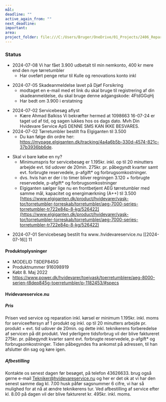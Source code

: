 ```yaml
---
mål: 
deadline: ""
active_again_from: ""
next_deadline: 
important: 
area: 
project_folder: file:///C:/Users/Bruger/OneDrive/01_Projects/2406_ReparationTørretumbler
---
```

### Status
- 2024-07-08 Vi har fået 3.900 udbetalt til min nemkonto, 400 kr mere end den nye tørretumbler 
	- Har oveført penge retur til Kulle og renovations konto inkl 
* 2024-07-05 Skadeanmeldelse lavet på Djøf Forsikring
	* modtaget en e-mail med et link du skal bruge til registrering af din skadeanmeldelse, du skal bruge denne adgangskode: 4FtdGGqHj
	* Har bedt om 3.900 i erstatning
- 2024-07-02 Servicebesøg aflyst 
	- Kære Ahmad Balkiss Vi bekræfter hermed at 1098663 16-07-24 er taget ud af tid, og sagen lukkes hos os dags dato. Mvh Din Hvidevare Service ApS DENNE SMS KAN IKKE BESVARES.   
- 2024-07-02 Tørretumbler bestilt fra Elgiganten til 3.500
	- Du kan følge din ordre her: https://mypage.elgiganten.dk/tracking/4a4a6b5b-330d-4574-821c-37b3936bb6de. 
* Skal vi bare købe en ny?
	*  Minimumspris for servicebesøg er 1.195kr. inkl. op til 20 minutters arbejde evt. tid udover de 20min. 275kr. pr. påbegyndt kvarter samt evt. forbrugte reservedele, p-afgift* og forbrugsomkostninger. 
	* dvs. hvis han er der i to timer bliver regningen 3.120 + forbrugte reservedele, p-afgift* og forbrugsomkostninger 
	* Elgiganten sælger lige nu en frontbetjent AEG tørretumbler med samme mål, kapacitet og energimærkning (A++) til 3.500 [https://www.elgiganten.dk/product/hvidevarer/vask-tor/torretumbler-torreskab/torretumbler/aeg-7000-series-torretumbler-tr722e84p-8-kg/526422](https://www.elgiganten.dk/product/hvidevarer/vask-tor/torretumbler-torreskab/torretumbler/aeg-7000-series-torretumbler-tr722e84p-8-kg/526422)
- 2024-07-01 Servicebesøg bestilt fra www..hvidevareservice.nu [[2024-07-16]]
11

#### Produktoplysninger
* MODELID T8DEP845G
* Produktnummer 916098919
* Købt 8. Maj 2022 
* https://www.power.dk/hvidevarer/toejvask/toerretumblere/aeg-8000-serien-t8dep845g-toerretumbler/p-1182453/#specs

#### Hvidevareservice.nu 
##### Pris
Prisen ved service og reparation inkl. kørsel er minimum 1.195kr. inkl. moms for serviceeftersyn af 1 produkt og inkl. op til 20 minutters arbejde pr. produkt + evt. tid udover de 20min. og dette inkl. teknikerens forberedelse af servicen på dit produkt. Ved yderligere tidsforbrug vil der blive faktureret 275kr. pr. påbegyndt kvarter samt evt. forbrugte reservedele, p-afgift* og forbrugsomkostninger. Tiden påbegyndes fra ankomst på adressen, til han afslutter din sag og køre igen.

##### Afbestilling 
Kontakte os senest dagen før besøget, på telefon 43626633. brug også gerne e-mail [Tekniker@hvidevareservice.nu](mailto:Tekniker@hvidevareservice.nu) og her er det ok at vi har den senest samme dag kl. 7.00 husk påfør sagsnummer 6 cifre, vi har så mulighed for at nå at ændre teknikerens tur. Ved afbestilling af service efter kl. 8.00 på dagen vil der blive faktureret kr. 495kr. inkl. moms.